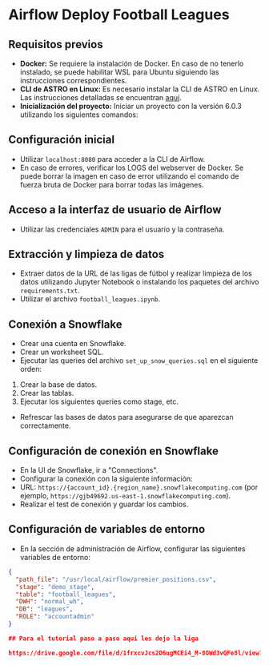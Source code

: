 # Airflow Deploy Football Leagues

## Requisitos previos
- **Docker:** Se requiere la instalación de Docker. En caso de no tenerlo instalado, se puede habilitar WSL para Ubuntu siguiendo las instrucciones correspondientes.
- **CLI de ASTRO en Linux:** Es necesario instalar la CLI de ASTRO en Linux. Las instrucciones detalladas se encuentran [aquí](https://docs.astronomer.io/astro/cli/install-cli).
- **Inicialización del proyecto:** Iniciar un proyecto con la versión 6.0.3 utilizando los siguientes comandos:


## Configuración inicial
- Utilizar `localhost:8080` para acceder a la CLI de Airflow.
- En caso de errores, verificar los LOGS del webserver de Docker. Se puede borrar la imagen en caso de error utilizando el comando de fuerza bruta de Docker para borrar todas las imágenes.

## Acceso a la interfaz de usuario de Airflow
- Utilizar las credenciales `ADMIN` para el usuario y la contraseña.

## Extracción y limpieza de datos
- Extraer datos de la URL de las ligas de fútbol y realizar limpieza de los datos utilizando Jupyter Notebook o instalando los paquetes del archivo `requirements.txt`.
- Utilizar el archivo `football_leagues.ipynb`.

## Conexión a Snowflake
- Crear una cuenta en Snowflake.
- Crear un worksheet SQL.
- Ejecutar las queries del archivo `set_up_snow_queries.sql` en el siguiente orden:
1. Crear la base de datos.
2. Crear las tablas.
3. Ejecutar los siguientes queries como stage, etc.
- Refrescar las bases de datos para asegurarse de que aparezcan correctamente.

## Configuración de conexión en Snowflake
- En la UI de Snowflake, ir a "Connections".
- Configurar la conexión con la siguiente información:
- URL: `https://{account_id}.{region_name}.snowflakecomputing.com` (por ejemplo, `https://gjb49692.us-east-1.snowflakecomputing.com`).
- Realizar el test de conexión y guardar los cambios.

## Configuración de variables de entorno
- En la sección de administración de Airflow, configurar las siguientes variables de entorno:
```json
{
  "path_file": "/usr/local/airflow/premier_positions.csv",
  "stage": "demo_stage",
  "table": "football_leagues",
  "DWH": "normal_wh",
  "DB": "leagues",
  "ROLE": "accountadmin"
}

## Para el tutorial paso a paso aqui les dejo la liga

https://drive.google.com/file/d/1frxcvJcs2D6ugMCEi4_M-8OWd3vQFe8l/view?usp=drive_link
